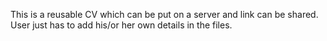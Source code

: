 This is a reusable CV which can be put on a server and link can be shared.
User just has to add his/or her own details in the files.

